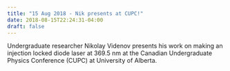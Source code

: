 ```yaml
---
title: "15 Aug 2018 - Nik presents at CUPC!"
date: 2018-08-15T22:24:31-04:00
draft: false
---
```


Undergraduate researcher Nikolay Videnov presents his work on making an injection locked diode laser at 369.5 nm at the Canadian Undergraduate Physics Conference (CUPC) at University of Alberta.
